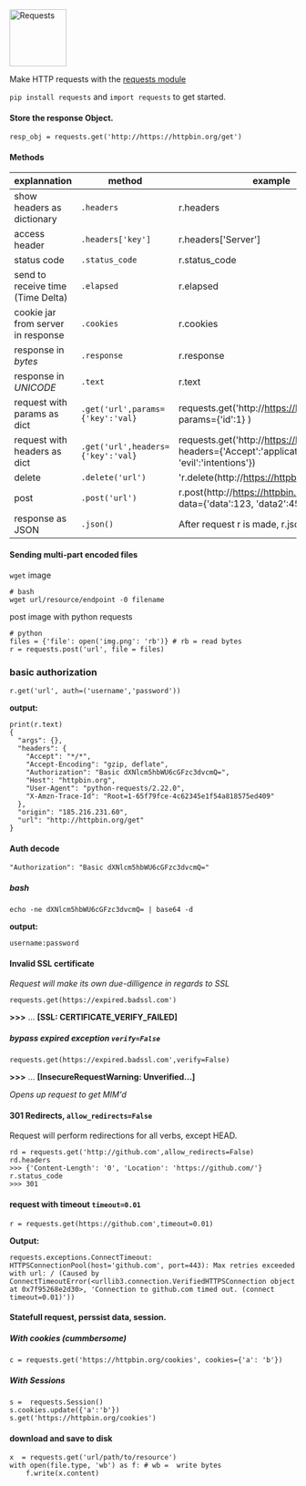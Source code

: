 <img src="https://requests.readthedocs.io/en/latest/_static/requests-sidebar.png" alt="Requests" width="100">

Make HTTP requests with the [requests module](https://requests.readthedocs.io/en/latest)
 
`pip install requests` and `import requests` to get started.

#### Store the response Object.
`resp_obj = requests.get('http://https://httpbin.org/get')`
#### Methods
| explannation | method | example |
| - | - | - |
| show headers as dictionary | `.headers` | r.headers |
| access header | `.headers['key']` | r.headers['Server'] |
| status code |  `.status_code` | r.status_code |
| send to receive time (Time Delta) | `.elapsed` | r.elapsed |
| cookie jar from server in response |  `.cookies` | r.cookies |
| response in _bytes_ | `.response` | r.response |
| response in _UNICODE_ | `.text` | r.text |
| request with params as dict |`.get('url',params={'key':'val}` | requests.get('http://https://httpbin.org/get', params={'id':1} ) |
| request with headers as dict|`.get('url',headers={'key':'val}`| requests.get('http://https://httpbin.org/get', headers={'Accept':'application/json', 'evil':'intentions'}) |
| delete | `.delete('url')` | 'r.delete(http://https://httpbin.org/delete') |
| post | `.post('url')` | r.post(http://https://httpbin.org/post', data={'data':123, 'data2':456}) |
| response as JSON | `.json()` | After request r is made, r.json() |

#### Sending multi-part encoded files
`wget` image
```
# bash
wget url/resource/endpoint -0 filename
```
post image with python requests
```
# python
files = {'file': open('img.png': 'rb')} # rb = read bytes
r = requests.post('url', file = files)
```
### basic authorization
`r.get('url', auth=('username','password'))`

__output:__
```
print(r.text)
{
  "args": {},
  "headers": {
    "Accept": "*/*",
    "Accept-Encoding": "gzip, deflate",
    "Authorization": "Basic dXNlcm5hbWU6cGFzc3dvcmQ=",
    "Host": "httpbin.org",
    "User-Agent": "python-requests/2.22.0",
    "X-Amzn-Trace-Id": "Root=1-65f79fce-4c62345e1f54a818575ed409"
  },
  "origin": "185.216.231.60",
  "url": "http://httpbin.org/get"
}
```
#### Auth decode 
 `"Authorization": "Basic dXNlcm5hbWU6cGFzc3dvcmQ="`
##### bash
`echo -ne dXNlcm5hbWU6cGFzc3dvcmQ= | base64 -d`

__output:__

`username:password`

#### Invalid SSL certificate
_Request will make its own due-dilligence in regards to SSL_

`requests.get(https://expired.badssl.com')`

__>>>__ ... __[SSL: CERTIFICATE_VERIFY_FAILED]__
##### bypass expired exception `verify=False`
`requests.get(https://expired.badssl.com',verify=False)`

__>>>__ ... __[InsecureRequestWarning: Unverified...]__

_Opens up request to get MIM'd_

#### 301 Redirects, `allow_redirects=False`
Request will perform redirections for all verbs, except HEAD.
```
rd = requests.get('http://github.com',allow_redirects=False)
rd.headers
>>> {'Content-Length': '0', 'Location': 'https://github.com/'}
r.status_code
>>> 301
```

#### request with timeout `timeout=0.01`
`r = requests.get(https://github.com',timeout=0.01)`

__Output:__
```
requests.exceptions.ConnectTimeout: HTTPSConnectionPool(host='github.com', port=443): Max retries exceeded with url: / (Caused by ConnectTimeoutError(<urllib3.connection.VerifiedHTTPSConnection object at 0x7f95268e2d30>, 'Connection to github.com timed out. (connect timeout=0.01)'))
```
#### Statefull request, perssist data, session.
##### With cookies (cummbersome)
`c = requests.get('https://httpbin.org/cookies', cookies={'a': 'b'})`
##### With Sessions
```
s =  requests.Session()
s.cookies.update({'a':'b'})
s.get('https://httpbin.org/cookies')
```
#### download and save to disk
```
x  = requests.get('url/path/to/resource')
with open(file.type, 'wb') as f: # wb =  write bytes
    f.write(x.content)
``` 
